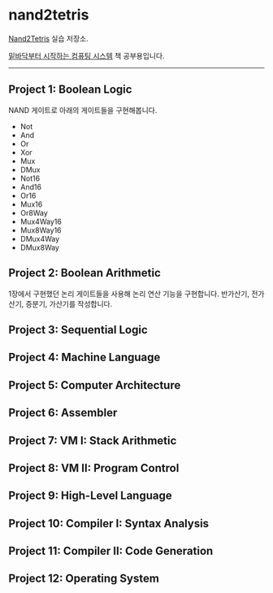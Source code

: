 # nand2tetris

[Nand2Tetris](https://www.nand2tetris.org/) 실습 저장소.

[밑바닥부터 시작하는 컴퓨팅 시스템](http://aladin.kr/p/Vflof) 책 공부용입니다.

---

## Project 1: Boolean Logic
NAND 게이트로 아래의 게이트들을 구현해봅니다.

- Not
- And
- Or
- Xor
- Mux
- DMux
- Not16
- And16
- Or16
- Mux16
- Or8Way
- Mux4Way16
- Mux8Way16
- DMux4Way
- DMux8Way

## Project 2: Boolean Arithmetic
1장에서 구현했던 논리 게이트들을 사용해 논리 연산 기능을 구현합니다.
반가산기, 전가산기, 증분기, 가산기를 작성합니다.

## Project 3: Sequential Logic


## Project 4: Machine Language


## Project 5: Computer Architecture


## Project 6: Assembler


## Project 7: VM I: Stack Arithmetic


## Project 8: VM II: Program Control


## Project 9: High-Level Language


## Project 10: Compiler I: Syntax Analysis


## Project 11: Compiler II: Code Generation


## Project 12: Operating System


